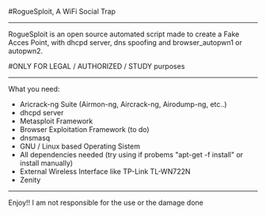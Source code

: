 #RogueSploit, A WiFi Social Trap

***
RogueSploit is an open source automated script made to create a Fake Acces Point, with dhcpd server, dns spoofing and browser_autopwn1 or autopwn2.

#ONLY FOR LEGAL / AUTHORIZED / STUDY purposes

***

What you need:
- Aricrack-ng Suite (Airmon-ng, Aircrack-ng, Airodump-ng, etc..)<br />
- dhcpd server<br />
- Metasploit Framework<br />
- Browser Exploitation Framework (to do)<br />
- dnsmasq<br />
- GNU / Linux based Operating Sistem<br />
- All dependencies needed (try using if probems "apt-get -f install" or install manually)<br />
- External Wireless Interface like TP-Link TL-WN722N<br />
- Zenity<br />
***

Enjoy!!
I am not responsible for the use or the damage done
